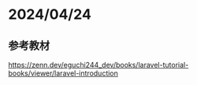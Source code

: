 # 2024/04/24
## 参考教材
https://zenn.dev/eguchi244_dev/books/laravel-tutorial-books/viewer/laravel-introduction
